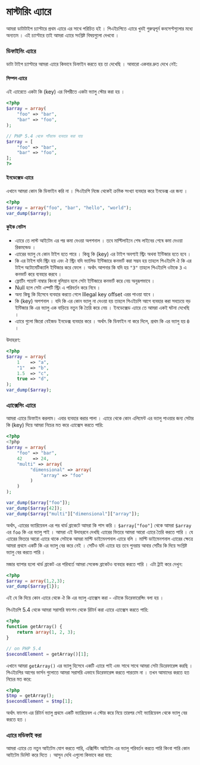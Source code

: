 # মাস্টারিং এ্যারে

আমরা ডাটাটাইপ চ্যাপ্টারে প্রথম এ্যারে এর সাথে পরিচিত হই । পিএইচপিতে এ্যারে খুবই গুরুত্বপূর্ন কনসেপ্টগুলোর মধ্যে অন্যতম । এই চ্যাপ্টারে তাই আমরা এ্যারে সংশ্লিষ্ট বিষয়গুলো দেখবো । 

### ডিফাইনিং এ্যারে 

ডাটা টাইপ চ্যাপ্টারে আমরা এ্যারে কিভাবে ডিফাইন করতে হয় তা দেখেছি । আবারো একবার দ্রুত দেখে নেই: 

#### সিম্পল এ্যারে 
এই এ্যারেতে একটা কি (key) এর বিপরীতে একটা ভ্যালু স্টোর করা হয় । 

```php
<?php
$array = array(
    "foo" => "bar",
    "bar" => "foo",
);

// PHP 5.4 থেকে শর্টহ্যান্ড ব্যবহার করা যায় 
$array = [
    "foo" => "bar",
    "bar" => "foo",
];
?>
```

#### ইনডেক্সেড এ্যারে 

এখানে আমরা কোন কি ডিফাইন করি না । পিএইচপি নিজে থেকেই ক্রমিক সংখ্যা ব্যবহার করে ইনডেক্স এর জন্য । 

```php
<?php
$array = array("foo", "bar", "hello", "world");
var_dump($array);
```

#### কুইক নোটস 

* এ্যারে তে লাস্ট আইটেম এর পর কমা দেওয়া অপশনাল । তবে মাল্টিলাইনে শেষ লাইনের শেষে কমা দেওয়া রিকমন্ডেড । 
* এ্যারের ভ্যালু যে কোন টাইপ হতে পারে । কিন্তু কি (key) এর টাইপ অবশ্যই স্ট্রিং অথবা ইন্টিজার হতে হবে । 
* কি এর টাইপ যদি স্ট্রিং হয় এবং ঐ স্ট্রিং যদি ভ্যালিড ইন্টিজারে কনভার্ট করা সম্ভব হয় তাহলে পিএইচপি ঐ কি এর টাইপ অটোমেটিক্যালি ইন্টিজার করে ফেলে । অর্থাৎ আপনার কি যদি হয় `"3"` তাহলে পিএইচপি ওটাকে `3` এ কনভার্ট করে ব্যবহার করবে । 
* ফ্লোটিং পয়েন্ট নাম্বার কিংবা বুলিয়ান হলে সেটা ইন্টিজারে কনভার্ট করে নেয় অনুরূপভাবে । 
* Null হলে সেটা এম্পটি স্ট্রিং এ পরিবর্তন করে নিবে । 
* অন্য কিছু কি হিসেবে ব্যবহার করতে গেলে Illegal key offset এরর পাওয়া যাবে । 
* কি (key) অপশনাল । যদি কি এর কোন ভ্যালু না দেওয়া হয় তাহলে পিএইচপি আগে ব্যবহার করা সবচেয়ে বড় ইন্টিজার কি এর ভ্যালু এক বাড়িয়ে নতুন কি তৈরি করে নেয় । ইনডেক্সেড এ্যারে তে আমরা একই ঘটনা দেখেছি । 
* এ্যারে গুলো জিরো বেইজড ইনডেক্স ব্যবহার করে । অর্থাৎ কি ডিফাইন না করে দিলে, প্রথম কি এর ভ্যালু হয় `0` ।

উদাহরণ:

```php
<?php
$array = array(
    1    => "a",
    "1"  => "b",
    1.5  => "c",
    true => "d",
);
var_dump($array);
```

### এ্যাক্সেসিং এ্যারে 

আমরা এ্যারে ডিফাইন করলাম। এবার ব্যবহার করার পালা । এ্যারে থেকে কোন এলিমেন্ট এর ভ্যালু পাওয়ার জন্য সেটার কি (key) দিয়ে আমরা নিচের মত করে এ্যাক্সেস করতে পারি: 

```php
<?php
<?php
$array = array(
    "foo" => "bar",
    42    => 24,
    "multi" => array(
         "dimensional" => array(
             "array" => "foo"
         )
    )
);

var_dump($array["foo"]);
var_dump($array[42]);
var_dump($array["multi"]["dimensional"]["array"]);
```

অর্থাৎ, এ্যারের ভ্যারিয়েবল এর পর থার্ড ব্রাকেটে আমরা কি পাস করি । `$array["foo"]` থেকে আমরা `$array` এর `foo` কি এর ভ্যালু পাই । আমরা এই উদাহরনে দেখছি এ্যারের ভিতরে আমরা আরো এ্যারে তৈরি করতে পারি । যে এ্যারের ভিতরে আরো এ্যারে থাকে সেটাকে আমরা মাল্টি ডাইমেনশনাল এ্যারে বলি । মাল্টি ডাইমেনশনাল এ্যারের ক্ষেত্রে আমরা প্রথমে একটি কি এর ভ্যালু বের করে নেই । সেটিও যদি এ্যারে হয় তবে পুনরায় আবার সেটির কি দিয়ে সংশ্লিষ্ট ভ্যালু বের করতে পারি । 

মজার ব্যাপার হলো থার্ড ব্রাকেট এর পরিবর্তে আমরা সেকেন্ড ব্রাকেটও ব্যবহার করতে পারি । এটা ট্রাই করে দেখুন: 

```php
<?php
$array = array(1,2,3);
var_dump($array{1});
``` 
এই যে কি দিয়ে কোন এ্যারে থেকে ঐ কি এর ভ্যালু এ্যাক্সেস করা - এটাকে ডিরেফারেন্সিং বলা হয় । 

পিএইচপি 5.4 থেকে আমরা সরাসরি ফাংশন থেকে রিটার্ন করা এ্যারে এ্যাক্সেস করতে পারি: 

```php
<?php
function getArray() {
    return array(1, 2, 3);
}

// on PHP 5.4
$secondElement = getArray()[1];
```

এখানে আমরা `getArray()` এর ভ্যালু হিসেবে একটি এ্যারে পাই এবং সাথে সাথে আমরা সেটা ডিরেফারেন্স করছি । পিএইচপির আগের ভার্সন গুলোতে আমরা সরাসরি এভাবে ডিরেফারেন্স করতে পারতাম না । তখন আমাদের করতে হত নিচের মত করে: 

```php
<?php
$tmp = getArray();
$secondElement = $tmp[1];
```
অর্থাৎ ফাংশন এর রিটার্ন ভ্যালু প্রথমে একটি ভ্যারিয়েবল এ স্টোর করে নিয়ে তারপর সেই ভ্যারিয়েবল থেকে ভ্যালু বের করতে হত । 

### এ্যারে মডিফাই করা 

আমরা এ্যারে তে নতুন আইটেম যোগ করতে পারি, এক্সিস্টিং আইটেম এর ভ্যালু পরিবর্তন করতে পারি কিংবা পারি কোন আইটেম ডিলিট করে দিতে । আসুন দেখি এগুলো কিভাবে করা যায়: 

